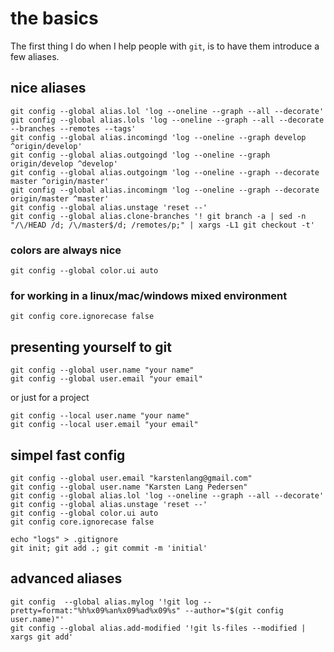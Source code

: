 # the basics

The first thing I do when I help people with `git`, is to have them introduce a few aliases.

## nice aliases

    git config --global alias.lol 'log --oneline --graph --all --decorate'
    git config --global alias.lols 'log --oneline --graph --all --decorate --branches --remotes --tags'
    git config --global alias.incomingd 'log --oneline --graph develop ^origin/develop'
    git config --global alias.outgoingd 'log --oneline --graph origin/develop ^develop'
    git config --global alias.outgoingm 'log --oneline --graph --decorate master ^origin/master'
    git config --global alias.incomingm 'log --oneline --graph --decorate origin/master ^master'
    git config --global alias.unstage 'reset --'
    git config --global alias.clone-branches '! git branch -a | sed -n "/\/HEAD /d; /\/master$/d; /remotes/p;" | xargs -L1 git checkout -t'


### colors are always nice

    git config --global color.ui auto
    
### for working in a linux/mac/windows mixed environment

    git config core.ignorecase false

## presenting yourself to git

    git config --global user.name "your name"
    git config --global user.email "your email"

or just for a project

    git config --local user.name "your name"
    git config --local user.email "your email"
    
## simpel fast config

    git config --global user.email "karstenlang@gmail.com"
    git config --global user.name "Karsten Lang Pedersen"
    git config --global alias.lol 'log --oneline --graph --all --decorate'
    git config --global alias.unstage 'reset --'
    git config --global color.ui auto
    git config core.ignorecase false
    
    echo "logs" > .gitignore
    git init; git add .; git commit -m 'initial'

## advanced aliases
    git config  --global alias.mylog '!git log --pretty=format:"%h%x09%an%x09%ad%x09%s" --author="$(git config user.name)"'
    git config --global alias.add-modified '!git ls-files --modified | xargs git add'
